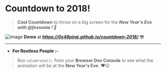 # Countdown to 2018!
> **Cool Countdown** to throw on a big screen for the ***New Year's Eve with @fossasia ! :tada:***


![image](https://user-images.githubusercontent.com/5800726/34329403-b240b556-e924-11e7-89fc-6b68dd00f86f.png)
**Demo** at ***https://0x48piraj.github.io/countdown-2018/*** :sunglasses:

---

* **For Restless People :-**

> Run `celebrate();` from your **Browser Dev Console** to see what the animation will be at the **New Year's Eve**. :heart::wink:
